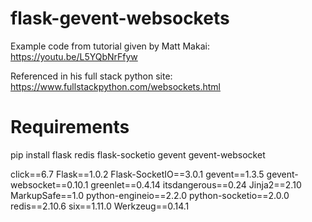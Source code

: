 # flask-gevent-websockets
Example code from tutorial given by Matt Makai:
https://youtu.be/L5YQbNrFfyw

Referenced in his full stack python site:
https://www.fullstackpython.com/websockets.html


# Requirements
pip install flask redis flask-socketio gevent gevent-websocket



click==6.7
Flask==1.0.2
Flask-SocketIO==3.0.1
gevent==1.3.5
gevent-websocket==0.10.1
greenlet==0.4.14
itsdangerous==0.24
Jinja2==2.10
MarkupSafe==1.0
python-engineio==2.2.0
python-socketio==2.0.0
redis==2.10.6
six==1.11.0
Werkzeug==0.14.1
